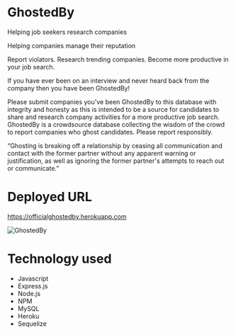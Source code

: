 # GhostedBy

Helping job seekers research companies

Helping companies manage their reputation

Report violators. Research trending companies. Become more productive in your job search.

If you have ever been on an interview and never heard back from the company then you have been GhostedBy!

Please submit companies you've been GhostedBy to this database with integrity and honesty as this is
intended to be a source for candidates to share and research company activities for a more productive job
search. GhostedBy is a crowdsource database collecting the wisdom of the crowd to report companies who ghost
candidates. Please report responsibly.

“Ghosting is breaking off a relationship by ceasing all communication and contact with the former partner
without any apparent warning or justification, as well as ignoring the former partner's attempts to reach
out or communicate.”

# Deployed URL
https://officialghostedby.herokuapp.com

![GhostedBy](https://github.com/leronj23/GhostedBy/blob/master/screenshot/ghosted-by.jpg)

# Technology used
* Javascript
* Express.js
* Node.js
* NPM
* MySQL
* Heroku
* Sequelize
